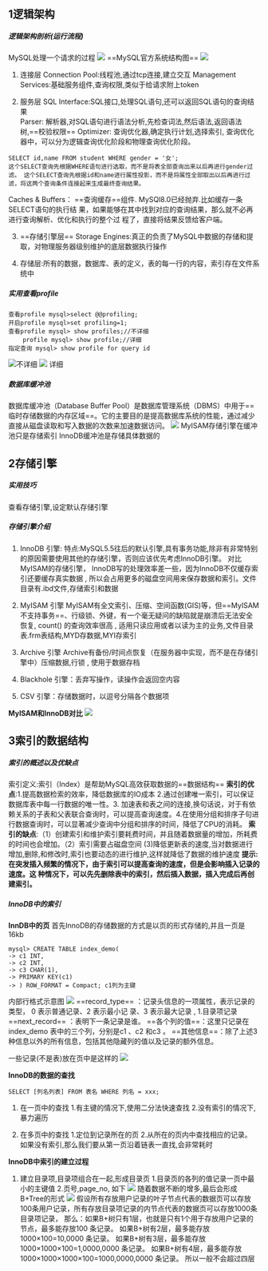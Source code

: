 ## 1逻辑架构

##### 逻辑架构剖析(运行流程)
MySQL处理一个请求的过程
![](../assest/Pasted%20image%2020240713203542.png)
==MySQL官方系统结构图==
![](../assest/Pasted%20image%2020240713203609.png)
1. 连接层
Connection Pool:线程池,通过tcp连接,建立交互
Management Services:基础服务组件,查询权限,类似于给请求附上token

2. 服务层
SQL Interface:SQL接口,处理SQL语句,还可以返回SQL语句的查询结果\
Parser: 解析器,对SQL语句进行语法分析,先检查词法,然后语法,返回语法树,==校验权限==
Optimizer: 查询优化器,确定执行计划,选择索引,  查询优化器中，可以分为逻辑查询优化阶段和物理查询优化阶段。
```
SELECT id,name FROM student WHERE gender = '女';
这个SELECT查询先根据WHERE语句进行选取，而不是将表全部查询出来以后再进行gender过
滤。 这个SELECT查询先根据id和name进行属性投影，而不是将属性全部取出以后再进行过
滤，将这两个查询条件连接起来生成最终查询结果。
```
Caches & Buffers： ==查询缓存==组件. MySQl8.0已经抛弃.比如缓存一条SELECT语句的执行结
果，如果能够在其中找到对应的查询结果，那么就不必再进行查询解析、优化和执行的整个过
程了，直接将结果反馈给客户端。

3. ==存储引擎层==
Storage Engines:真正的负责了MySQL中数据的存储和提取，对物理服务器级别维护的底层数据执行操作

4. 存储层:所有的数据，数据库、表的定义，表的每一行的内容，索引存在文件系统中

##### 实用查看profile
```
查看profile mysql>select @@profiling;
开启profile mysql>set profiling=1;
查看profile mysql> show profiles;//不详细
    profile mysql> show profile;//详细
指定查询 mysql> show profile for query id
```
![](../assest/Pasted%20image%2020240713210332.png)不详细
![](../assest/Pasted%20image%2020240713210348.png) 详细

##### 数据库缓冲池
数据库缓冲池（Database Buffer Pool）是数据库管理系统（DBMS）中用于==临时存储数据的内存区域==。它的主要目的是提高数据库系统的性能，通过减少直接从磁盘读取和写入数据的次数来加速数据访问。
![](../assest/Pasted%20image%2020240713211027.png)
MyISAM存储引擎在缓冲池只是存储索引     InnoDB缓冲池是存储具体数据的

## 2存储引擎

##### 实用技巧
查看存储引擎,设定默认存储引擎

##### 存储引擎介绍
1. InnoDB 引擎:
特点:MySQL5.5往后的默认引擎,具有事务功能,除非有非常特别的原因需要使用其他的存储引擎，否则应该优先考虑InnoDB引擎。
对比MyISAM的存储引擎， InnoDB写的处理效率差一些，因为InnoDB不仅缓存索引还要缓存真实数据 , 所以会占用更多的磁盘空间用来保存数据和索引。文件目录有.ibd文件,存储索引和数据

2. MyISAM 引擎
MyISAM有全文索引、压缩、空间函数(GIS)等，但==MyISAM 不支持事务==、行级锁、外键，有一个毫无疑问的缺陷就是崩溃后无法安全恢复,
count() 的查询效率很高 , 适用只读应用或者以读为主的业务,文件目录表.frm表结构,MYD存数据,MYI存索引

3. Archive 引擎
Archive有备份/时间点恢复（在服务器中实现，而不是在存储引擎中）压缩数据,行锁 , 使用于数据存档

4. Blackhole 引擎：丢弃写操作，读操作会返回空内容
5. CSV 引擎：存储数据时，以逗号分隔各个数据项

**MyISAM和InnoDB对比**
![](../assest/Pasted%20image%2020240713215417.png)

## 3索引的数据结构
##### 索引的概述以及优缺点
索引定义:索引（Index）是帮助MySQL高效获取数据的==数据结构==
**索引的优点**:1.提高数据检索的效率，降低数据库的IO成本  2.通过创建唯一索引，可以保证数据库表中每一行数据的唯一性。3. 加速表和表之间的连接,换句话说，对于有依赖关系的子表和父表联合查询时，可以提高查询速度。4.在使用分组和排序子句进行数据查询时，可以显著减少查询中分组和排序的时间，降低了CPU的消耗。
**索引的缺点**:（1）创建索引和维护索引要耗费时间，并且随着数据量的增加，所耗费的时间也会增加。（2）索引需要占磁盘空间 (3)降低更新表的速度,当对数据进行增加,删除,和修改时,索引也要动态的进行维护,这样就降低了数据的维护速度
**提示:在突发插入频繁的情况下，由于索引可以提高查询的速度，但是会影响插入记录的速度。这 种情况下，可以先先删除表中的索引，然后插入数据，插入完成后再创建索引。**
##### InnoDB中的索引
**InnDB中的页**
首先InnoDB的存储数据的方式是以页的形式存储的,并且一页是16kb
```
mysql> CREATE TABLE index_demo(
-> c1 INT,
-> c2 INT,
-> c3 CHAR(1),
-> PRIMARY KEY(c1)
-> ) ROW_FORMAT = Compact; c1列为主键
```
内部行格式示意图
![](../assest/Pasted%20image%2020240714100549.png)
==record_type== ：记录头信息的一项属性，表示记录的类型， 0 表示普通记录、2 表示最小记
录、3 表示最大记录 , 1.目录项记录
==next_record== ：表明下一条记录是谁。
==各个列的值==：这里只记录在index_demo 表中的三个列，分别是c1 、c2 和c3 。
==其他信息==：除了上述3种信息以外的所有信息，包括其他隐藏列的值以及记录的额外信息。

一些记录(不是表)放在页中是这样的
![](../assest/Pasted%20image%2020240714101048.png)

**InnoDB的数据的查找**
```
SELECT [列名列表] FROM 表名 WHERE 列名 = xxx;
```
1. 在一页中的查找
1.有主键的情况下,使用二分法快速查找
2.没有索引的情况下,暴力遍历

2. 在多页中的查找
1.定位到记录所在的页
2.从所在的页内中查找相应的记录。
如果没有索引,那么我们要从第一页沿着链表一直找,会非常耗时

**InnoDB中索引的建立过程**
1. 建立目录项,目录项组合在一起,形成目录页
1.目录页的各列的值记录一页中最小的主键值
2.页号,page_no, 如下
![](../assest/Pasted%20image%2020240714103433.png)
随着数据不断的增多,最后会形成B+Tree的形式
![](../assest/Pasted%20image%2020240714104048.png)
假设所有存放用户记录的叶子节点代表的数据页可以存放100条用户记录，所有存放目录项记录的内节点代表的数据页可以存放1000条目录项记录，
那么：如果B+树只有1层，也就是只有1个用于存放用户记录的节点，最多能存放100 条记录。
	   如果B+树有2层，最多能存放1000×100=10,0000 条记录。
	   如果B+树有3层，最多能存放1000×1000×100=1,0000,0000 条记录。
	   如果B+树有4层，最多能存放1000×1000×1000×100=1000,0000,0000 条记录。
所以一般不会超过四层
